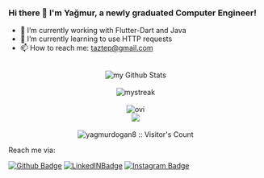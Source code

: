### Hi there 👋 I'm Yağmur, a newly graduated Computer Engineer!

- 🔭 I’m currently working with Flutter-Dart and Java
- 🌱 I’m currently learning to use HTTP requests
- 📫 How to reach me: taztep@gmail.com

<div align = "center">
<br>
 <img align="center" src="https://github-readme-stats.vercel.app/api?username=yagmurdogan8&include_all_commits=true&count_private=true&show_icons=true&line_height=20&title_color=2B5BBD&icon_color=1124BB&text_color=A1A1A1&bg_color=0,000000,130F40" alt="my Github Stats" />
 <br><br>
  <img src="https://github-readme-streak-stats.herokuapp.com/?user=yagmurdogan8&theme=tokyonight" alt="mystreak"/>
  <br><br>
  <img src="https://github-readme-stats.vercel.app/api/top-langs?username=yagmurdogan8&show_icons=true&locale=en&layout=compact&theme=chartreuse-dark" alt="ovi" />
  <br>
  <img src="https://github-profile-trophy.vercel.app/?username=yagmurdogan8&theme=juicyfresh&no-bg=true" />
  <br><br>
  <img src="https://profile-counter.glitch.me/{yagmurdogan8}/count.svg" alt="yagmurdogan8 :: Visitor's Count" />
</div>
<!--
<div class = "row">
  <div class = "column">
   
  </div>
  <div class = "column">
   
  </div>
</div>


<div class = "row">
  <div class = "column">
  
  </div>
  <div class = "column">
    
  </div>
</div> 
-->




<!--[![Snake animation](https://github.com/yagmurdogan8/yagmurdogan8/blob/yagmurdogan8-patch-1/github-contribution-snake.svg)-->
<!--Languages & Tools:-->

Reach me via: 

[![Github Badge](https://img.shields.io/badge/-Github-000?style=quare&labelColor=000&logo=Github&logoColor=white&link=link)](https://github.com/yagmurdogan8) 
[![LinkedINBadge](https://img.shields.io/badge/LinkedIn-0077B5?style=for-the-badge&logo=linkedin&logoColor=white)](https://www.linkedin.com/in/yagmur-dogan/) 
[![Instagram Badge](https://img.shields.io/badge/-Instagram-C13584?style=flat-quare&labelColor=C13584&logo=instagram&logoColor=white&link=link)](https://www.instagram.com/ygmrdgan/) 

